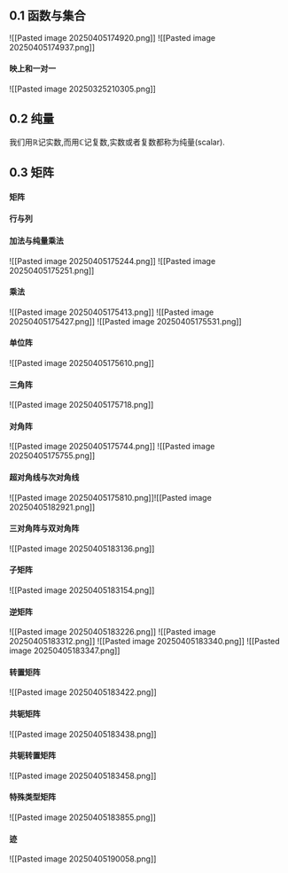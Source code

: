 ## 0.1 函数与集合

![[Pasted image 20250405174920.png]]
![[Pasted image 20250405174937.png]]
#### 映上和一对一
![[Pasted image 20250325210305.png]]
## 0.2 纯量

我们用$\mathbb{R}$记实数,而用$\mathbb{C}$记复数,实数或者复数都称为纯量(scalar).
## 0.3 矩阵

#### 矩阵

#### 行与列
#### 加法与纯量乘法
![[Pasted image 20250405175244.png]]
![[Pasted image 20250405175251.png]]
#### 乘法
![[Pasted image 20250405175413.png]]
![[Pasted image 20250405175427.png]]
![[Pasted image 20250405175531.png]]
#### 单位阵
![[Pasted image 20250405175610.png]]
#### 三角阵
![[Pasted image 20250405175718.png]]
#### 对角阵
![[Pasted image 20250405175744.png]]
![[Pasted image 20250405175755.png]]
#### 超对角线与次对角线
![[Pasted image 20250405175810.png]]![[Pasted image 20250405182921.png]]
#### 三对角阵与双对角阵

![[Pasted image 20250405183136.png]]
#### 子矩阵
![[Pasted image 20250405183154.png]]
#### 逆矩阵
![[Pasted image 20250405183226.png]]
![[Pasted image 20250405183312.png]]
![[Pasted image 20250405183340.png]]
![[Pasted image 20250405183347.png]]
#### 转置矩阵
![[Pasted image 20250405183422.png]]
#### 共轭矩阵
![[Pasted image 20250405183438.png]]
#### 共轭转置矩阵
![[Pasted image 20250405183458.png]]
#### 特殊类型矩阵
![[Pasted image 20250405183855.png]]
#### 迹
![[Pasted image 20250405190058.png]]